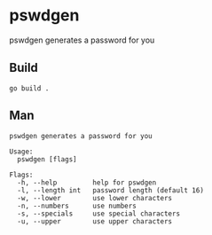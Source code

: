 # pswdgen

pswdgen generates a password for you

## Build

`go build .`

## Man

```man
pswdgen generates a password for you

Usage:
  pswdgen [flags]

Flags:
  -h, --help         help for pswdgen
  -l, --length int   password length (default 16)
  -w, --lower        use lower characters
  -n, --numbers      use numbers
  -s, --specials     use special characters
  -u, --upper        use upper characters
```
